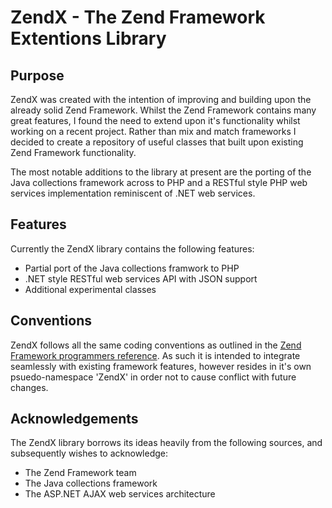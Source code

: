 # ZendX - The Zend Framework Extentions Library #

## Purpose ##

ZendX was created with the intention of improving and building upon the already solid Zend Framework. Whilst the Zend Framework contains many great features, I found the need to extend upon it's functionality whilst working on a recent project. Rather than mix and match frameworks I decided to create a repository of useful classes that built upon existing Zend Framework functionality.

The most notable additions to the library at present are the porting of the Java collections framework across to PHP and a RESTful style PHP web services implementation  reminiscent of .NET web services.

## Features ##

Currently the ZendX library contains the following features:

  * Partial port of the Java collections framwork to PHP
  * .NET style RESTful web services API with JSON support
  * Additional experimental classes

## Conventions ##

ZendX follows all the same coding conventions as outlined in the [Zend Framework programmers    reference](http://framework.zend.com/manual/en/coding-standard.html). As such it is intended to integrate seamlessly with existing framework  features, however resides in it's own psuedo-namespace 'ZendX' in order not to cause conflict with future changes.

## Acknowledgements ##

The ZendX library borrows its ideas heavily from the following sources, and subsequently wishes to acknowledge:

  * The Zend Framework team
  * The Java collections framework
  * The ASP.NET AJAX web services architecture